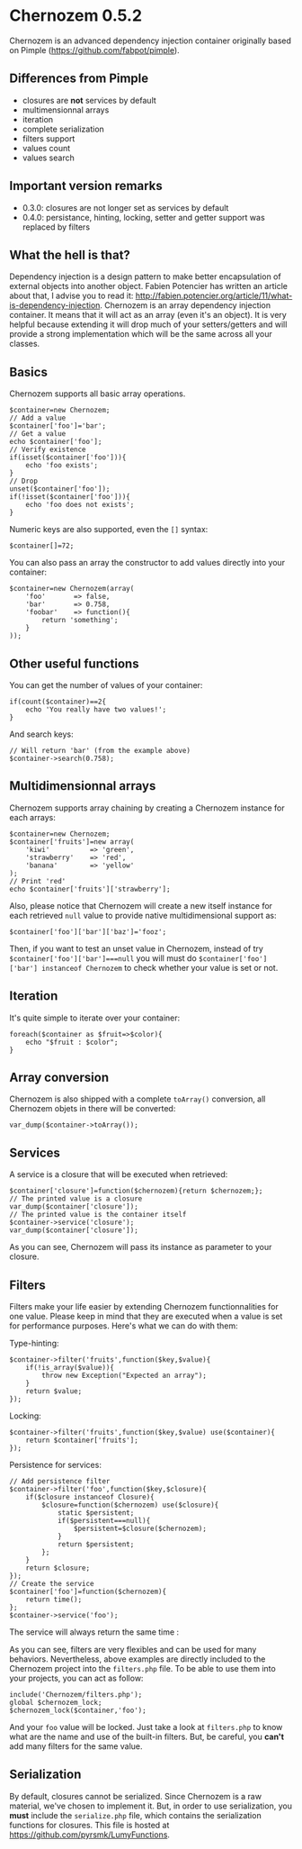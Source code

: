 Chernozem 0.5.2
===============

Chernozem is an advanced dependency injection container originally based on Pimple (https://github.com/fabpot/pimple).

Differences from Pimple
-----------------------

- closures are __not__ services by default
- multimensionnal arrays
- iteration
- complete serialization
- filters support
- values count
- values search

Important version remarks
-------------------------

- 0.3.0: closures are not longer set as services by default
- 0.4.0: persistance, hinting, locking, setter and getter support was replaced by filters

What the hell is that?
----------------------

Dependency injection is a design pattern to make better encapsulation of external objects into another object. Fabien Potencier has written an article about that, I advise you to read it: http://fabien.potencier.org/article/11/what-is-dependency-injection. Chernozem is an array dependency injection container. It means that it will act as an array (even it's an object). It is very helpful because extending it will drop much of your setters/getters and will provide a strong implementation which will be the same across all your classes.

Basics
------

Chernozem supports all basic array operations.

    $container=new Chernozem;
    // Add a value
    $container['foo']='bar';
    // Get a value
    echo $container['foo'];
    // Verify existence
    if(isset($container['foo'])){
        echo 'foo exists';
    }
    // Drop
    unset($container['foo']);
    if(!isset($container['foo'])){
        echo 'foo does not exists';
    }

Numeric keys are also supported, even the `[]` syntax:

    $container[]=72;

You can also pass an array the constructor to add values directly into your container:

    $container=new Chernozem(array(
        'foo'       => false,
        'bar'       => 0.758,
        'foobar'    => function(){
            return 'something';
        }
    ));

Other useful functions
----------------------

You can get the number of values of your container:

    if(count($container)==2{
        echo 'You really have two values!';
    }

And search keys:

    // Will return 'bar' (from the example above)
    $container->search(0.758);

Multidimensionnal arrays
------------------------

Chernozem supports array chaining by creating a Chernozem instance for each arrays:

    $container=new Chernozem;
    $container['fruits']=new array(
        'kiwi'          => 'green',
        'strawberry'    => 'red',
        'banana'        => 'yellow'
    );
    // Print 'red'
    echo $container['fruits']['strawberry'];

Also, please notice that Chernozem will create a new itself instance for each retrieved `null` value to provide native multidimensional support as:

    $container['foo']['bar']['baz']='fooz';

Then, if you want to test an unset value in Chernozem, instead of try `$container['foo']['bar']===null` you will must do `$container['foo']['bar'] instanceof Chernozem` to check whether your value is set or not.

Iteration
---------

It's quite simple to iterate over your container:

    foreach($container as $fruit=>$color){
        echo "$fruit : $color";
    }

Array conversion
----------------

Chernozem is also shipped with a complete `toArray()` conversion, all Chernozem objets in there will be converted:

    var_dump($container->toArray());

Services
--------

A service is a closure that will be executed when retrieved:

    $container['closure']=function($chernozem){return $chernozem;};
    // The printed value is a closure
    var_dump($container['closure']);
    // The printed value is the container itself
    $container->service('closure');
    var_dump($container['closure']);

As you can see, Chernozem will pass its instance as parameter to your closure.

Filters
-------

Filters make your life easier by extending Chernozem functionnalities for one value. Please keep in mind that they are executed when a value is set for performance purposes. Here's what we can do with them:

Type-hinting:

    $container->filter('fruits',function($key,$value){
        if(!is_array($value)){
            throw new Exception("Expected an array");
        }
        return $value;
    });

Locking:

    $container->filter('fruits',function($key,$value) use($container){
        return $container['fruits'];
    });

Persistence for services:

    // Add persistence filter
    $container->filter('foo',function($key,$closure){
        if($closure instanceof Closure){
            $closure=function($chernozem) use($closure){
                static $persistent;
                if($persistent===null){
                    $persistent=$closure($chernozem);
                }
                return $persistent;
            };
        }
        return $closure;
    });
    // Create the service
    $container['foo']=function($chernozem){
        return time();
    };
    $container->service('foo');

The service will always return the same time :

As you can see, filters are very flexibles and can be used for many behaviors. Nevertheless, above examples are directly included to the Chernozem project into the `filters.php` file. To be able to use them into your projects, you can act as follow:

    include('Chernozem/filters.php');
    global $chernozem_lock;
    $chernozem_lock($container,'foo');

And your `foo` value will be locked. Just take a look at `filters.php` to know what are the name and use of the built-in filters. But, be careful, you __can't__ add many filters for the same value.

Serialization
-------------

By default, closures cannot be serialized. Since Chernozem is a raw material, we've chosen to implement it. But, in order to use serialization, you __must__ include the `serialize.php` file, which contains the serialization functions for closures. This file is hosted at https://github.com/pyrsmk/LumyFunctions.
